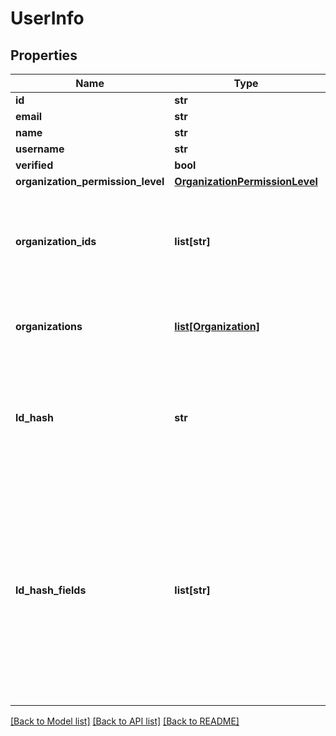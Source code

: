 # UserInfo

## Properties
Name | Type | Description | Notes
------------ | ------------- | ------------- | -------------
**id** | **str** |  | 
**email** | **str** |  | 
**name** | **str** |  | 
**username** | **str** |  | 
**verified** | **bool** |  | 
**organization_permission_level** | [**OrganizationPermissionLevel**](OrganizationPermissionLevel.md) |  | 
**organization_ids** | **list[str]** | Deprecated: use organization -- List of organizations that the logged in user is a part of. | 
**organizations** | [**list[Organization]**](Organization.md) | List of organizations that the logged in user is a part of. | 
**ld_hash** | **str** | Server generated secure hash of the user info that should be sent to LaunchDarkly along with the user data. | 
**ld_hash_fields** | **list[str]** | List of fields in the userInfo used to generate the secure hash. Clients should send those fields to LaunchDarkly as the user data. These fields should be used in addition to the \&quot;key\&quot; field which is based off the user&#39;s id. | 

[[Back to Model list]](../README.md#documentation-for-models) [[Back to API list]](../README.md#documentation-for-api-endpoints) [[Back to README]](../README.md)


